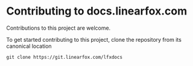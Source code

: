 # Contributing to docs.linearfox.com

Contributions to this project are welcome.

To get started contributing to this project,
clone the repository from its canonical location

    git clone https://git.linearfox.com/lfxdocs